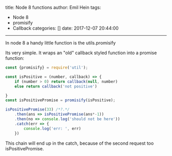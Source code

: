 title: Node 8 functions
author: Emil Hein
tags:
  - Node 8
  - promisify
  - Callback
categories: []
date: 2017-12-07 20:44:00
---
In node 8 a handy little function is the utils.promisify

Its very simple. It wraps an "old" callback styled function into a promise function:

```js
const {promisify} = require('util');

const isPositive = (number, callback) => { 
    if (number > 0) return callback(null, number)
    else return callback('not positive')

}
const isPositivePromise = promisify(isPositive);

isPositivePromise(33) /*?.*/
    .then(ans => isPositivePromise(ans*-1))
    .then(no => console.log('should not be here'))
    .catch(err => {
        console.log('err: ', err)
    }) 


```

This chain will end up in the catch, because of the second request too isPositivePromise.